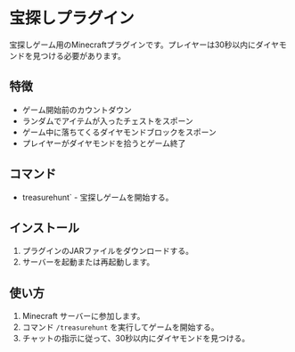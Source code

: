 # 宝探しプラグイン

宝探しゲーム用のMinecraftプラグインです。プレイヤーは30秒以内にダイヤモンドを見つける必要があります。

## 特徴

- ゲーム開始前のカウントダウン
- ランダムでアイテムが入ったチェストをスポーン
- ゲーム中に落ちてくるダイヤモンドブロックをスポーン
- プレイヤーがダイヤモンドを拾うとゲーム終了

## コマンド

- treasurehunt` - 宝探しゲームを開始する。

## インストール

1. プラグインのJARファイルをダウンロードする。
2. サーバーを起動または再起動します。

## 使い方

1. Minecraft サーバーに参加します。
2. コマンド `/treasurehunt` を実行してゲームを開始する。
3. チャットの指示に従って、30秒以内にダイヤモンドを見つける。
